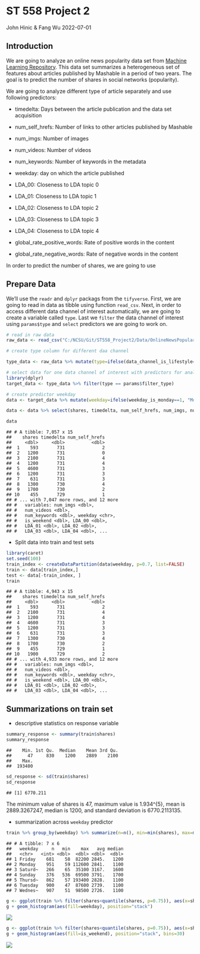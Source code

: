 ST 558 Project 2
================
John Hinic & Fang Wu
2022-07-01

## Introduction

We are going to analyze an online news popularity data set from [Machine
Learning
Repository](https://archive.ics.uci.edu/ml/datasets/Online+News+Popularity#).
This data set summarizes a heterogeneous set of features about articles
published by Mashable in a period of two years. The goal is to predict
the number of shares in social networks (popularity).

We are going to analyze different type of article separately and use
following predictors:

-   timedelta: Days between the article publication and the data set
    acquisition

-   num_self_hrefs: Number of links to other articles published by
    Mashable

-   num_imgs: Number of images

-   num_videos: Number of videos

-   num_keywords: Number of keywords in the metadata

-   weekday: day on which the article published

-   LDA_00: Closeness to LDA topic 0

-   LDA_01: Closeness to LDA topic 1

-   LDA_02: Closeness to LDA topic 2

-   LDA_03: Closeness to LDA topic 3

-   LDA_04: Closeness to LDA topic 4

-   global_rate_positive_words: Rate of positive words in the content

-   global_rate_negative_words: Rate of negative words in the content

In order to predict the number of shares, we are going to use

## Prepare Data

We’ll use the `readr` and `dplyr` packags from the `tifyverse`. First,
we are going to read in data as tibble using function `read_csv`. Next,
in order to access different data channel of interest automatically, we
are going to create a variable called `type`. Last we `filter` the data
channel of interest using `params$type` and `select` predictors we are
going to work on.

``` r
# read in raw data
raw_data <- read_csv("C:/NCSU/Git/ST558_Project2/Data/OnlineNewsPopularity.csv") 

# create type column for different daa channel

type_data <- raw_data %>% mutate(type=ifelse(data_channel_is_lifestyle==1, "lifestyle", ifelse(data_channel_is_entertainment==1, "entertainment", ifelse(data_channel_is_bus==1, "bus", ifelse(data_channel_is_socmed==1, "socmed", ifelse(data_channel_is_tech==1, "tech", ifelse(data_channel_is_world==1, "world", NA)))))))
```

``` r
# select data for one data channel of interest with predictors for analyzing
library(dplyr)
target_data <- type_data %>% filter(type == params$filter_type) 

# create predictor weekday 
data <- target_data %>% mutate(weekday=ifelse(weekday_is_monday==1, "Monday", ifelse(weekday_is_tuesday==1, "Tuesday", ifelse(weekday_is_wednesday==1, "Wednesday", ifelse(weekday_is_thursday==1, "Thursday", ifelse(weekday_is_friday==1, "Friday", ifelse(weekday_is_saturday==1, "Saturday", ifelse(weekday_is_sunday==1, "Sunday", NA))))))))

data <- data %>% select(shares, timedelta, num_self_hrefs, num_imgs, num_videos,  num_keywords, weekday, is_weekend, LDA_00, LDA_01, LDA_02, LDA_03, LDA_04, global_rate_negative_words, global_rate_positive_words)

data
```

    ## # A tibble: 7,057 x 15
    ##    shares timedelta num_self_hrefs
    ##     <dbl>     <dbl>          <dbl>
    ##  1    593       731              2
    ##  2   1200       731              0
    ##  3   2100       731              4
    ##  4   1200       731              4
    ##  5   4600       731              3
    ##  6   1200       731              3
    ##  7    631       731              3
    ##  8   1300       730              4
    ##  9   1700       730              2
    ## 10    455       729              1
    ## # ... with 7,047 more rows, and 12 more
    ## #   variables: num_imgs <dbl>,
    ## #   num_videos <dbl>,
    ## #   num_keywords <dbl>, weekday <chr>,
    ## #   is_weekend <dbl>, LDA_00 <dbl>,
    ## #   LDA_01 <dbl>, LDA_02 <dbl>,
    ## #   LDA_03 <dbl>, LDA_04 <dbl>, ...

-   Split data into train and test sets

``` r
library(caret)
set.seed(100)
train_index <- createDataPartition(data$weekday, p=0.7, list=FALSE)
train <- data[train_index,]
test <- data[-train_index, ]
train
```

    ## # A tibble: 4,943 x 15
    ##    shares timedelta num_self_hrefs
    ##     <dbl>     <dbl>          <dbl>
    ##  1    593       731              2
    ##  2   2100       731              4
    ##  3   1200       731              4
    ##  4   4600       731              3
    ##  5   1200       731              3
    ##  6    631       731              3
    ##  7   1300       730              4
    ##  8   1700       730              2
    ##  9    455       729              1
    ## 10   1900       729              2
    ## # ... with 4,933 more rows, and 12 more
    ## #   variables: num_imgs <dbl>,
    ## #   num_videos <dbl>,
    ## #   num_keywords <dbl>, weekday <chr>,
    ## #   is_weekend <dbl>, LDA_00 <dbl>,
    ## #   LDA_01 <dbl>, LDA_02 <dbl>,
    ## #   LDA_03 <dbl>, LDA_04 <dbl>, ...

## Summarizations on train set

-   descriptive statistics on response variable

``` r
summary_response <- summary(train$shares)
summary_response 
```

    ##    Min. 1st Qu.  Median    Mean 3rd Qu. 
    ##      47     830    1200    2889    2100 
    ##    Max. 
    ##  193400

``` r
sd_response <- sd(train$shares)
sd_response
```

    ## [1] 6770.211

The minimum value of shares is 47, maximum value is 1.934^{5}, mean is
2889.3267247, median is 1200, and standard deviation is 6770.2113135.

-   summarization across `weekday` predictor

``` r
train %>% group_by(weekday) %>% summarize(n=n(), min=min(shares), max=max(shares), avg=mean(shares), median=median(shares))
```

    ## # A tibble: 7 x 6
    ##   weekday     n   min    max   avg median
    ##   <chr>   <int> <dbl>  <dbl> <dbl>  <dbl>
    ## 1 Friday    681    58  82200 2845.   1200
    ## 2 Monday    951    59 112600 2841.   1100
    ## 3 Saturd~   266    65  35100 3167.   1600
    ## 4 Sunday    376   536  69500 3791.   1700
    ## 5 Thursd~   862    57 193400 2828.   1100
    ## 6 Tuesday   900    47  87600 2739.   1100
    ## 7 Wednes~   907    51  98500 2726.   1100

``` r
g <- ggplot(train %>% filter(shares<quantile(shares, p=0.75)), aes(x=shares))
g + geom_histogram(aes(fill=weekday), position="stack")
```

![](C:/NCSU/Git/ST558_Project2/documents/bus_files/figure-gfm/unnamed-chunk-6-1.png)<!-- -->

``` r
g <- ggplot(train %>% filter(shares<quantile(shares, p=0.75)), aes(x=shares))
g + geom_histogram(aes(fill=is_weekend), position="stack", bins=30)
```

![](C:/NCSU/Git/ST558_Project2/documents/bus_files/figure-gfm/unnamed-chunk-7-1.png)<!-- -->
